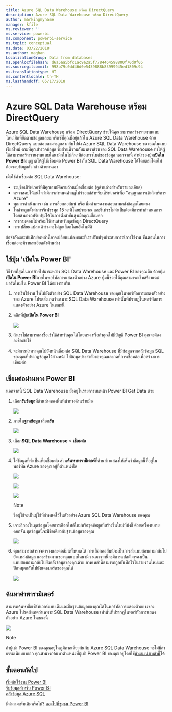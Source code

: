 ```yaml
---
title: Azure SQL Data Warehouse พร้อม DirectQuery
description: Azure SQL Data Warehouse พร้อม DirectQuery
author: markingmyname
manager: kfile
ms.reviewer: ''
ms.service: powerbi
ms.component: powerbi-service
ms.topic: conceptual
ms.date: 03/22/2018
ms.author: maghan
LocalizationGroup: Data from databases
ms.openlocfilehash: d6a5aa5bfc1ac9a2a5f7784464598800f70d0f05
ms.sourcegitcommit: 998b79c0dd46d0e5439888b83999945ed1809c94
ms.translationtype: HT
ms.contentlocale: th-TH
ms.lasthandoff: 05/17/2018
---
```

# <a name="azure-sql-data-warehouse-with-directquery"></a>Azure SQL Data Warehouse พร้อม DirectQuery
Azure SQL Data Warehouse พร้อม DirectQuery ช่วยให้คุณสามารถสร้างรายงานแบบไดนามิกที่ยึดตามข้อมูลและเมทริกซ์ที่คุณมีอยู่แล้วใน Azure SQL Data Warehouse ด้วย DirectQuery แบบสอบถามจะถูกส่งกลับไปยัง Azure SQL Data Warehouse ของคุณในแบบเรียลไทม์ ตามที่คุณสำรวจข้อมูล ซึ่งส่วนนี้รวมกับมาตราส่วนของ SQL Data Warehouse ทำให้ผู้ใช้สามารถสร้างรายงานแบบไดนามิกในไม่กี่นาทีต่อเทราไบต์ของข้อมูล นอกจากนี้ คำนำของปุ่ม**เปิดใน Power BI**อนุญาตให้ผู้ใช้เชื่อมต่อ Power BI กับ SQL Data Warehouse ได้โดยตรงโดยไม่ต้องระบุข้อมูลดัวกล่าวด้วยตนเอง

เมื่อใช้ตัวเชื่อมต่อ SQL Data Warehouse:

* ระบุชื่อเซิร์ฟเวอร์ที่มีคุณสมบัติครบถ้วนเมื่อเชื่อมต่อ (ดูด้านล่างสำหรับรายละเอียด)
* ตรวจสอบให้แน่ใจว่ามีการกำหนดค่ากฎไฟร์วอลล์สำหรับเซิร์ฟเวอร์เพื่อ "อนุญาตการเข้าถึงบริการ Azure"
* ทุกการดำเนินการ เช่น การเลือกคอลัมน์ หรือเพิ่มตัวกรองจะสอบถามคลังข้อมูลโดยตรง
* ไทล์จะถูกตั้งค่าการรีเฟรชทุก 15 นาทีโดยประมาณ และรีเฟรชไม่จำเป็นต้องมีการทำกำหนดการ  โดยสามารถปรับปรุงได้ในการตั้งค่าขั้นสูงเมื่อคุณเชื่อมต่อ
* การถามตอบไม่พร้อมใช้งานสำหรับชุดข้อมูล DirectQuery
* การเปลี่ยนแปลงเค้าร่างจะไม่ถูกเลือกโดยอัตโนมัติ

ข้อจำกัดและบันทึกย่อเหล่านี้อาจเปลี่ยนแปลงขณะที่เราปรับปรุงประสบการณ์การใช้งาน ขั้นตอนในการเชื่อมต่อจะมีรายละเอียดดังด้านล่าง

## <a name="using-the-open-in-power-bi-button"></a>ใช้ปุ่ม 'เปิดใน Power BI'
วิธีง่ายที่สุดในการย้ายไปมาระหว่าง SQL Data Warehouse และ Power BI ของคุณคือ ด้วยปุ่ม**เปิดใน Power BI**ภายในพอร์ทัลการแสดงตัวอย่าง Azure ปุ่มนี้ช่วยให้คุณสามารถเริ่มสร้างแดชบอร์ดใหม่ใน Power BI ได้อย่างราบรื่น

1. การเริ่มใช้งาน ให้ไปยังตัวอย่าง SQL Data Warehouse ของคุณในพอร์ทัลการแสดงตัวอย่างของ Azure โปรดสังเกตว่าเฉพาะ SQL Data Warehouse เท่านั้นที่ปรากฏในพอร์ทัลการแสดงตัวอย่าง Azure ในขณะนี้
2. คลิกที่ปุ่ม**เปิดใน Power BI**
   
    ![](media/service-azure-sql-data-warehouse-with-direct-connect/openinpowerbi.png)
3. ถ้าเราไม่สามารถลงชื่อเข้าใช้สำหรับคุณได้โดยตรง หรือถ้าคุณไม่มีบัญชี Power BI คุณจะต้องลงชื่อเข้าใช้
4. จะมีการนำทางคุณไปยังหน้าเชื่อมต่อ SQL Data Warehouse ที่มีข้อมูลจากคลังข้อมูล SQL ของคุณที่ปรากฏข้อมูลไว้ล่วงหน้า ใส่ข้อมูลประจำตัวของคุณและกดที่การเชื่อมต่อเพื่อสร้างการเชื่อมต่อ

## <a name="connecting-through-power-bi"></a>เชื่อมต่อผ่านทาง Power BI
นอกจากนี้ SQL Data Warehouse ยังอยู่ในรายการบนหน้า Power BI Get Data ด้วย 

1. เลือก**รับข้อมูล**ที่ด้านล่างของพื้นที่นำทางด้านซ้ายมือ  
   
    ![](media/service-azure-sql-data-warehouse-with-direct-connect/getdatabutton.png)
2. ภายใน**ฐานข้อมูล** เลือก**รับ**
   
    ![](media/service-azure-sql-data-warehouse-with-direct-connect/databases.png)
3. เลือก**SQL Data Warehouse** \> **เชื่อมต่อ**
   
    ![](media/service-azure-sql-data-warehouse-with-direct-connect/azuresqldatawarehouseconnect.png)
4. ใส่ข้อมูลที่จำเป็นเพื่อเชื่อมต่อ ส่วน**ค้นหาพารามิเตอร์**ที่ด้านล่างแสดงให้เห็นว่าข้อมูลนี้ที่อยู่ในพอร์ทัล Azure ของคุณอยู่ที่ตำแหน่งใด
   
    ![](media/service-azure-sql-data-warehouse-with-direct-connect/servername.png)
   
    ![](media/service-azure-sql-data-warehouse-with-direct-connect/servernamewithadvanced.png)
   
    ![](media/service-azure-sql-data-warehouse-with-direct-connect/username.png)
   
   > [!NOTE]
   > ชื่อผู้ใช้จะเป็นผู้ใช้ที่กำหนดไว้ในตัวอย่าง Azure SQL Data Warehouse ของคุณ
   > 
   > 
5. เจาะลึกลงในชุดข้อมูลโดยการเลือกไทล์ใหม่หรือชุดข้อมูลที่สร้างขึ้นใหม่ที่บ่งชี้ ด้วยเครื่องหมายดอกจัน ชุดข้อมูลนี้จะมีชื่อเดียวกับฐานข้อมูลของคุณ
   
    ![](media/service-azure-sql-data-warehouse-with-direct-connect/dataset2.png)
6. คุณสามารถสำรวจตารางและคอลัมน์ทั้งหมดได้ การเลือกคอลัมน์จะเป็นการส่งแบบสอบถามกลับไปยังแหล่งข้อมูล และสร้างภาพของคุณแบบไดนามิก นอกจากนี้จะมีการแปลตัวกรองเป็นแบบสอบถามกลับไปยังคลังข้อมูลของคุณด้วย ภาพเหล่านี้สามารถถูกบันทึกไว้ในรายงานใหม่และปักหมุดกลับไปยังแดชบอร์ดของคุณได้
   
    ![](media/service-azure-sql-data-warehouse-with-direct-connect/explore3.png)

## <a name="finding-parameter-values"></a>ค้นหาค่าพารามิเตอร์
สามารถค้นหาชื่อเซิร์ฟเวอร์แบบเต็มและชื่อฐานข้อมูลของคุณได้ในพอร์ทัลการแสดงตัวอย่างของ Azure โปรดสังเกตว่าเฉพาะ SQL Data Warehouse เท่านั้นที่ปรากฏในพอร์ทัลการแสดงตัวอย่าง Azure ในขณะนี้

![](media/service-azure-sql-data-warehouse-with-direct-connect/azureportal.png)

> [!NOTE]
> ถ้าผู้เช่า Power BI ของคุณอยู่ในภูมิภาคเดียวกันกับ Azure SQL Data Warehouse จะไม่มีค่าธรรมเนียมขาออก คุณสามารถค้นหาตำแหน่งที่ผู้เช่า Power BI ของคุณอยู่โดยใช้[คำแนะนำเหล่านี้](https://docs.microsoft.com/en-us/power-bi/service-admin-where-is-my-tenant-located)ได้
>

## <a name="next-steps"></a>ขั้นตอนถัดไป
[เริ่มต้นใช้งาน Power BI](service-get-started.md)  
[รับข้อมูลสำหรับ Power BI](service-get-data.md)  
[คลังข้อมูล Azure SQL](https://azure.microsoft.com/en-us/documentation/services/sql-data-warehouse/)  

มีคำถามเพิ่มเติมหรือไม่? [ลองไปที่ชุมชน Power BI](http://community.powerbi.com/)